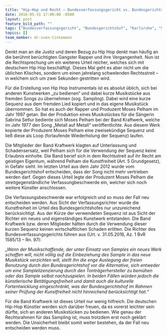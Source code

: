 ```yaml
---
title: "Hip-Hop und Recht – Bundesverfassungsgericht vs. Bundesgerichtshof – Thema: Sampling"
date: 2016-05-31 17:00:00 -0500
layout: post
feature_bild_path: ""
tags: ["Bundesverfassungsgericht", "Bundesgerichtshof", "Karlsruhe", "Sampling", "Urteil", "Verfassungsbeschwerde", "Urheberrecht"]
topics: []
team_member: dr-sven-tintemann
---
```


Denkt man an die Justiz und deren Bezug zu Hip Hop denkt man häufig an die berühmt berüchtigten Gangster Rapper und ihre Vergangenheit. Nun ist die Rechtsprechung um ein weiteres Urteil reicher, welches sich mit deutschem Hip Hop beschäftigt. Dieses Mal geht es aber nicht um die üblichen Klisches, sondern um einen jahrelang schwelenden Rechtsstreit – in welchem sich um zwei Sekunden gestritten wird.

Für die Erstellung von Hip Hop Instrumentals ist es absolut üblich, sich bei anderen Kunstwerken „zu bedienen“ und dabei kurze Musikstücke aus fremden Songs zu übernehmen (sog. Sampling). Dabei wird eine kurze Sequenz aus dem fremden Lied kopiert und in das eigene Musikstück übernommen. So hat es auch der Rapper und Produzent Moses Pelham im Jahr 1997 getan. Bei der Produktion eines Musikstückes für die Sängerin Sabrina Setlur bediente sich Moses Pelham bei der Band Kraftwerk, welche im Jahr 1977 den Song „Metall auf Metall“ veröffentlichte. Aus diesem Werk kopierte der Produzent Moses Pelham eine zweisekündige Sequenz und ließ diese als Loop (forlaufende Wiederholung der Sequenz) laufen.

Die Mitglieder der Band Kraftwerk klagten auf Unterlassung und Schadensersatz, weil Pelham sich für die Verwendung der Sequenz keine Erlaubnis einholte. Die Band berief sich in dem Rechtsstreit auf ihr Recht am geistigen Eigentum, während Pelham die Kunstfreiheit (Art. 5 Grundgesetz), in Gefahr sieht. Im letzten Urteil aus dem Jahr 2012 wurde vom Bundesgerichtshof entscheiden, dass der Song nicht mehr vertrieben werden darf. Gegen dieses Urteil legte der Produzent Moses Pelham die streitgegenständliche Verfassungbeschwerde ein, welcher sich noch weitere Künstler anschlossen.

Die Verfassungsbeschwerde war erfolgreich und so muss der Fall neu entscheiden werden. Aus Sicht der Verfassungsrichter wurde die Kunstfreiheit im Urteil des Bundesgerichtshofes nur unzureichend berücksichtigt. Aus der Kürze der verwendeten Sequenz ist aus Sicht der Richter ein neues und eigenständiges Kunstwerk entstanden. Die Band Kraftwerk bzw. deren Mitglieder hätten durch die Verwendung dieser kurzen Sequenz keinen wirtschaftlichen Schaden erlitten. Die Richter des Bundesverfassungsgerichts führen aus (Urt. v. 31.05.2016, Az. 1 BvR 1585/13 – Rn. 97):

_„Wenn der Musikschaffende, der unter Einsatz von Samples ein neues Werk schaffen will, nicht völlig auf die Einbeziehung des Sample in das neue Musikstück verzichten will, stellt ihn die enge Auslegung der freien Benutzung durch den Bundesgerichtshof vor die Alternative, sich entweder um eine Samplelizenzierung durch den Tonträgerhersteller zu bemühen oder das Sample selbst nachzuspielen. In beiden Fällen würden jedoch die künstlerische Betätigungsfreiheit und damit auch die kulturelle Fortentwicklung eingeschränkt, was der Bundesgerichtshof im Rahmen seiner Prüfung der Kunstfreiheit nicht hinreichend berücksichtigt hat.“_

Für die Band Kraftwerk ist dieses Urteil nur wenig hilfreich. Die deutschen Hip-Hop Künstler werden sich darüber freuen, da es vorerst leichter sein dürfte, sich an anderen Musikstücken zu bedienen. Wie genau der Rechtsrahmen für das Sampling ist, muss trotzdem erst noch geklärt werden. Die Unsicherheit bleibt somit weiter bestehen, da der Fall neu entscheiden werden muss.


